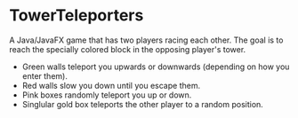 # TowerTeleporters
A Java/JavaFX game that has two players racing each other. The goal is to reach the specially colored block in the opposing player's tower.

- Green walls teleport you upwards or downwards (depending on how you enter them).
- Red walls slow you down until you escape them.
- Pink boxes randomly teleport you up or down.
- Singlular gold box teleports the other player to a random position.

